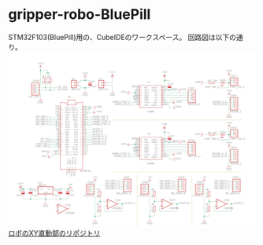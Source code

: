 # gripper-robo-BluePill
STM32F103(BluePill)用の、CubeIDEのワークスペース。
回路図は以下の通り。
![circuit-board](gripper-robo-controller-board.png)
[ロボのXY直動部のリポジトリ](https://github.com/Naoto8734/xy-axis-robo-BluePill)
